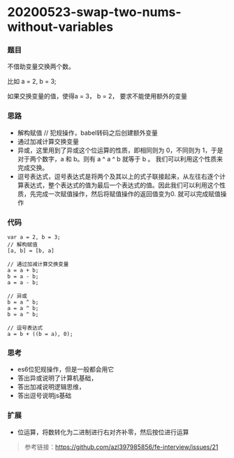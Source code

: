 # 20200523-swap-two-nums-without-variables

### 题目

不借助变量交换两个数。

比如 a = 2, b = 3;

如果交换变量的值，使得a = 3， b = 2， 要求不能使用额外的变量

### 思路

* 解构赋值 // 犯规操作，babel转码之后创建额外变量
* 通过加减计算交换变量
* 异或，这里用到了异或这个位运算的性质，即相同则为 0，不同则为 1，于是对于两个数字，a 和 b。则有 a ^ a ^ b 就等于 b 。 我们可以利用这个性质来完成交换。
* 逗号表达式，逗号表达式是将两个及其以上的式子联接起来，从左往右逐个计算表达式，整个表达式的值为最后一个表达式的值。因此我们可以利用这个性质，先完成一次赋值操作，然后将赋值操作的返回值变为0. 就可以完成赋值操作

### 代码

```
var a = 2, b = 3;
// 解构赋值
[a, b] = [b, a]

// 通过加减计算交换变量
a = a + b;
b = a - b;
a = a - b;

// 异或
b = a ^ b;
a = a ^ b;
b = a ^ b;

// 逗号表达式
a = b + ((b = a), 0);
```

### 思考

* es6位犯规操作，但是一般都会用它
* 答出异或说明了计算机基础，
* 答出加减说明逻辑思维，
* 答出逗号说明js基础

### 扩展

* 位运算，将数转化为二进制进行右对齐补零，然后按位进行运算

> 参考链接：https://github.com/azl397985856/fe-interview/issues/21